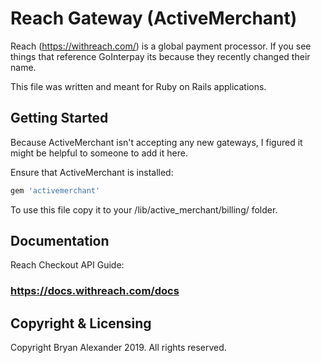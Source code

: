 Reach Gateway (ActiveMerchant)
================================================================================
Reach (https://withreach.com/) is a global payment processor. If you see things
that reference GoInterpay its because they recently changed their name.

This file was written and meant for Ruby on Rails applications.


Getting Started
--------------------------------------------------------------------------------
Because ActiveMerchant isn't accepting any new gateways, I figured it might be
helpful to someone to add it here.

Ensure that ActiveMerchant is installed:

```ruby
gem 'activemerchant'
```

To use this file copy it to your /lib/active_merchant/billing/ folder.

Documentation
--------------------------------------------------------------------------------
Reach Checkout API Guide:
### https://docs.withreach.com/docs

Copyright & Licensing
--------------------------------------------------------------------------------

Copyright Bryan Alexander 2019. All rights reserved.
